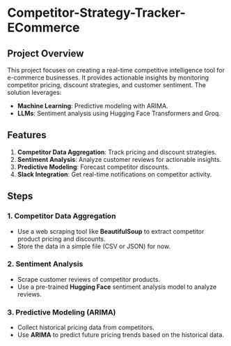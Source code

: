# Competitor-Strategy-Tracker-ECommerce

## Project Overview
This project focuses on creating a real-time competitive intelligence tool for e-commerce businesses. It provides actionable insights by monitoring competitor pricing, discount strategies, and customer sentiment. The solution leverages:
- **Machine Learning**: Predictive modeling with ARIMA.
- **LLMs**: Sentiment analysis using Hugging Face Transformers and Groq.

## Features
1. **Competitor Data Aggregation**: Track pricing and discount strategies.
2. **Sentiment Analysis**: Analyze customer reviews for actionable insights.
3. **Predictive Modeling**: Forecast competitor discounts.
4. **Slack Integration**: Get real-time notifications on competitor activity.

## Steps

### 1. Competitor Data Aggregation
- Use a web scraping tool like **BeautifulSoup** to extract competitor product pricing and discounts.
- Store the data in a simple file (CSV or JSON) for now.

### 2. Sentiment Analysis
- Scrape customer reviews of competitor products.
- Use a pre-trained **Hugging Face** sentiment analysis model to analyze reviews.

### 3. Predictive Modeling (ARIMA)
- Collect historical pricing data from competitors.
- Use **ARIMA** to predict future pricing trends based on the historical data.
